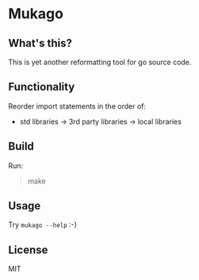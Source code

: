 Mukago
======

What's this?
------------

This is yet another reformatting tool for go source code.

Functionality
-------------

Reorder import statements in the order of:
 * std libraries -> 3rd party libraries -> local libraries

Build
-----

Run:

> make

Usage
-----

Try `mukago --help` :-)

License
-------

MIT
